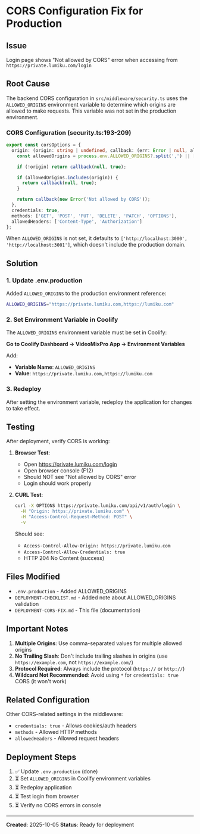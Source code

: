 # CORS Configuration Fix for Production

## Issue
Login page shows "Not allowed by CORS" error when accessing from `https://private.lumiku.com/login`

## Root Cause
The backend CORS configuration in `src/middleware/security.ts` uses the `ALLOWED_ORIGINS` environment variable to determine which origins are allowed to make requests. This variable was not set in the production environment.

### CORS Configuration (security.ts:193-209)
```typescript
export const corsOptions = {
  origin: (origin: string | undefined, callback: (err: Error | null, allow?: boolean) => void) => {
    const allowedOrigins = process.env.ALLOWED_ORIGINS?.split(',') || ['http://localhost:3000', 'http://localhost:3001'];

    if (!origin) return callback(null, true);

    if (allowedOrigins.includes(origin)) {
      return callback(null, true);
    }

    return callback(new Error('Not allowed by CORS'));
  },
  credentials: true,
  methods: ['GET', 'POST', 'PUT', 'DELETE', 'PATCH', 'OPTIONS'],
  allowedHeaders: ['Content-Type', 'Authorization']
};
```

When `ALLOWED_ORIGINS` is not set, it defaults to `['http://localhost:3000', 'http://localhost:3001']`, which doesn't include the production domain.

## Solution

### 1. Update .env.production
Added `ALLOWED_ORIGINS` to the production environment reference:

```bash
ALLOWED_ORIGINS="https://private.lumiku.com,https://lumiku.com"
```

### 2. Set Environment Variable in Coolify
The `ALLOWED_ORIGINS` environment variable must be set in Coolify:

**Go to Coolify Dashboard → VideoMixPro App → Environment Variables**

Add:
- **Variable Name**: `ALLOWED_ORIGINS`
- **Value**: `https://private.lumiku.com,https://lumiku.com`

### 3. Redeploy
After setting the environment variable, redeploy the application for changes to take effect.

## Testing
After deployment, verify CORS is working:

1. **Browser Test**:
   - Open https://private.lumiku.com/login
   - Open browser console (F12)
   - Should NOT see "Not allowed by CORS" error
   - Login should work properly

2. **CURL Test**:
   ```bash
   curl -X OPTIONS https://private.lumiku.com/api/v1/auth/login \
     -H "Origin: https://private.lumiku.com" \
     -H "Access-Control-Request-Method: POST" \
     -v
   ```

   Should see:
   - `Access-Control-Allow-Origin: https://private.lumiku.com`
   - `Access-Control-Allow-Credentials: true`
   - HTTP 204 No Content (success)

## Files Modified
- `.env.production` - Added ALLOWED_ORIGINS
- `DEPLOYMENT-CHECKLIST.md` - Added note about ALLOWED_ORIGINS validation
- `DEPLOYMENT-CORS-FIX.md` - This file (documentation)

## Important Notes
1. **Multiple Origins**: Use comma-separated values for multiple allowed origins
2. **No Trailing Slash**: Don't include trailing slashes in origins (use `https://example.com`, not `https://example.com/`)
3. **Protocol Required**: Always include the protocol (`https://` or `http://`)
4. **Wildcard Not Recommended**: Avoid using `*` for `credentials: true` CORS (it won't work)

## Related Configuration
Other CORS-related settings in the middleware:
- `credentials: true` - Allows cookies/auth headers
- `methods` - Allowed HTTP methods
- `allowedHeaders` - Allowed request headers

## Deployment Steps
1. ✅ Update `.env.production` (done)
2. ⏳ Set `ALLOWED_ORIGINS` in Coolify environment variables
3. ⏳ Redeploy application
4. ⏳ Test login from browser
5. ⏳ Verify no CORS errors in console

---

**Created**: 2025-10-05
**Status**: Ready for deployment
